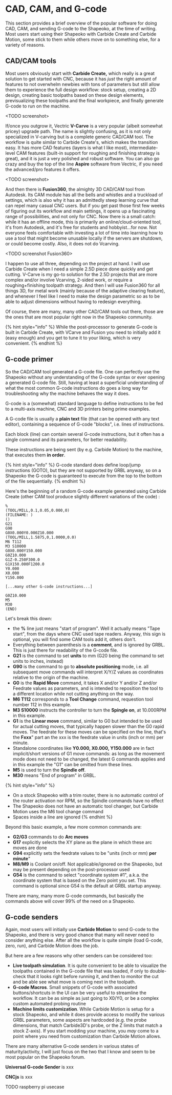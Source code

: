# CAD, CAM, and G-code

This section provides a brief overview of the popular software for doing CAD, CAM, and sending G-code to the Shapeoko, at the time of writing. Most users start using their Shapeoko with Carbide Create and Carbide Motion, some stick to them while others move on to something else, for a variety of reasons.

## CAD/CAM tools

Most users obviously start with **Carbide Create,** which really is a great solution to get started with CNC, because it has _just_ the right amount of features to not overwhelm newbies with tons of parameters but still allow them to experience the full design workflow: stock setup, creating a 2D design, creating basic toolpaths based on these design elements, previsualizing these toolpaths and the final workpiece, and finally generate G-code to run on the machine.

&lt;TODO screenshot&gt;

If/once you outgrow it, Vectric **V-Carve** is a very popular \(albeit somewhat pricey\) upgrade path. The name is slightly confusing, as it is not only specialized in V-carving but is a complete generic CAD/CAM tool. The workflow is quite similar to Carbide Create's, which makes the transition easy. It has more CAD features \(layers is what I like most\), intermediate-level CAM features \(built-in support for roughing and finishing strategy is great\), and it is just a very polished and robust software. You can also go crazy and buy the top of the line **Aspire** software from Vectric, if you need the advanced/pro features it offers.

&lt;TODO screenshot&gt;

And then there is **Fusion360**, the almighty 3D CAD/CAM tool from Autodesk. Its CAM module has all the bells and whistles and a truckload of settings, which is also why it has an admittedly steep learning curve that can repel many casual CNC users. But if you get past those first few weeks of figuring out its workflow and main settings, it opens up a fascinating range of possibilities, and not only for CNC. Now there is a small catch: while it has an offline mode, this is primarily an online/cloud-oriented tool, it's from Autodesk, and it's free for students and hobbyist...for now. Not everyone feels comfortable with investing a lot of time into learning how to use a tool that might become unusable locally if the servers are shutdown, or could become costly. Also, it does not do Vcarving. 

&lt;TODO screenshot Fusion360&gt;

I happen to use all three, depending on the project at hand. I will use Carbide Create when I need a simple 2.5D piece done quickly and get cutting. V-Carve is my go-to solution for the 2.5D projects that are more complex and/or involve Vcarving, 2-sided work, or require a roughing+finishing toolpath strategy. And then I will use Fusion360 for all things 3D, for metal work \(mainly because of the adaptive clearing feature\), and whenever I feel like I need to make the design parametric so as to be able to adjust dimensions without having to redesign everything.

Of course, there are many, many other CAD/CAM tools out there, those are the ones that are most popular right now in the Shapeoko community.

{% hint style="info" %}
While the post-processor to generate G-code is built in Carbide Create, with VCarve and Fusion you need to initially add it \(easy enough\) and you get to tune it to your liking, which is very convenient.
{% endhint %}

## G-code primer

So the CAD/CAM tool generated a G-code file. One can perfectly use the Shapeoko without any understanding of the G-code syntax or ever opening a generated G-code file. Still, having at least a superficial understanding of what the most common G-code instructions do goes a long way for  troubleshooting why the machine behaves the way it does.

G-code is a \(somewhat\) standard language to define instructions to be fed to a multi-axis machine, CNC and 3D printers being prime examples.

A G-code file is usually a **plain text** file \(that can be opened with any text editor\), containing a sequence of G-code "blocks", i.e. lines of instructions.

Each block \(line\) can contain several G-code instructions, but it often has a single command and its parameters, for better readability.

These instructions are being sent \(by e.g. Carbide Motion\) to the machine, that executes them **in order**.

{% hint style="info" %}
G-code standard does define loop/jump instructions \(GOTO\), but they are not supported by GRBL anyway, so on a Shapeoko the G-code is guaranteed to execute from the top to the bottom of the file sequentially.
{% endhint %}

Here's the beginning of a random G-code example generated using Carbide Create \(other CAM tool produce slightly different variations of the code\) :

```text
%
(TOOL/MILL,0.1,0.05,0.000,0)
(FILENAME: )
()
G21
G90
G0X0.000Y0.000Z10.000
(TOOL/MILL,1.5875,0,1.0000,0.0)
M6 T112
M3 S10000
G0X0.000Y150.000
G0Z10.000
G1Z-0.250F300.0
G1X150.000F1200.0
Y0.000
X0.000
Y150.000

[...many other G-code instructions...]

G0Z10.000
M5
M30
(END)
```

Let's break this down:

* the **%** line just means "start of program". Well it actually means "Tape start", from the days where CNC used tape readers. Anyway, this sign is optional, you will find some CAM tools add it, others don't.
* Everything between parenthesis is a **comment**, and is ignored by GRBL. This is just there for readability of the G-code file.
* **G21** is the command to set **units** to mm \(G20 being the command to set units to inches, instead\)
* **G90** is the command to go to **absolute positioning** mode, i.e. all subsequent move commands will interpret X/Y/Z values as coordinates relative to the origin of the machine.
* **G0** is the **Rapid Move** command, it takes X and/or Y and/or Z and/or Feedrate values as parameters, and is intended to reposition the tool to a different location while not cutting anything on the way.
* **M6 T112** corresponds to a **Tool Change** command, requestion tool number 112 in this example.
* **M3 S10000** instructs the controller to turn the **Spingle on**, at 10.000RPM in this example.
* **G1** is the **Linear move** command, similar to G0 but intended to be used for actual cutting moves, that typically happen slower than the G0 rapid moves. The feedrate for these moves can be specified on the line, that's the **Fxxx**" part an the xxx is the feedrate value in units \(inch or mm\) per minute.
* Standalone coordinates like **Y0.000, X0.000, Y150.000** are in fact implicit/short versions of G1 move commands: as long as the movement mode does not need to be changed, the latest G commands applies and in this example the "G1" can be omitted from these lines.
* **M5** is used to turn the **Spindle off**.
* **M30** means "End of program" in GRBL.

{% hint style="info" %}
* On a stock Shapeoko with a trim router, there is no automatic control of the router activation nor RPM, so the Spindle commands have no effect
* The Shapeoko does not have an automatic tool changer, but Carbide Motion uses the M6 tool change command
* Spaces inside a line are ignored
{% endhint %}

Beyond this basic example, a few more common commands are:

* **G2/G3** commands to do **Arc moves** 
* **G17** explicitly selects the XY plane as the plane in which these arc moves are done
* **G94** explicitly sets the feedrate values to be "units \(inch or mm\) **per minute**"
* **M8/M9** is Coolant on/off. Not applicable/ignored on the Shapeoko, but may be present depending on the post-processor used
* **G54** is the command to select "coordinate system \#1", a.k.a. the coordinate system that is based on the Zero point you set. This command is optional since G54 is the default at GRBL startup anyway.

There are many, many more G-code commands, but basically the commands above will cover 99% of the need on a Shapeoko.

## G-code senders

Again, most users will initially use **Carbide Motion** to send G-code to the Shapeoko, and there is very good chance that many will never need to consider anything else. After all the workflow is quite simple \(load G-code, zero, run\), and Carbide Motion does the job.

But here are a few reasons why other senders can be considered too:

* **Live toolpath simulation**. It is quite convenient to be able to visualize the toolpaths contained in the G-code file that was loaded, if only to double-check that it looks right before running it, and then to monitor the cut and be able see what move is coming next in the toolpath.
* **G-code Macros**. Small snippets of G-code with associated buttons/shortcuts in the UI can be very useful to streamline the workflow. It can be as simple as just going to X0/Y0, or be a complex custom automated probing routine
* **Machine limits customization**. While Carbide Motion is setup for a stock Shapeoko, and while it does provide access to modify the various GRBL parameters, some aspects are hardcoded \(e.g. the probe dimensions, that match Carbide3D's probe, or the Z limits that match a stock Z-axis\). If you start modding your machine, you _may_ come to a point where you need from customization than Carbide Motion allows.

There are many alternative G-code senders in various states of maturity/activity, I will just focus on the two that I know and seem to be most popular on the Shapeoko forum.

**Universal G-code Sender** is xxx



**CNCjs** is xxx

TODO raspberry pi usecase



